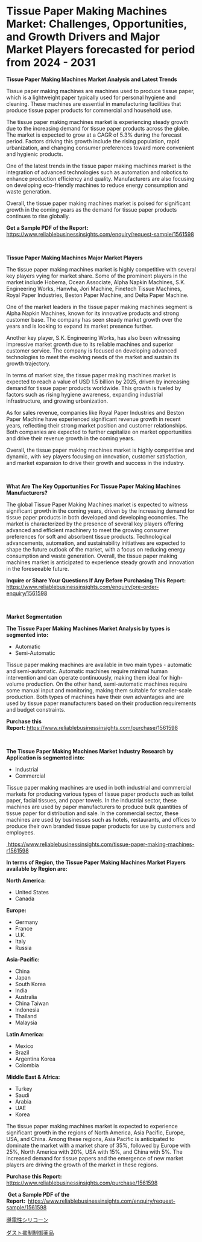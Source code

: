 <p><h1>Tissue Paper Making Machines Market: Challenges, Opportunities, and Growth Drivers and Major Market Players forecasted for period from 2024 - 2031</h1></p><p><strong>Tissue Paper Making Machines Market Analysis and Latest Trends</strong></p>
<p><p>Tissue paper making machines are machines used to produce tissue paper, which is a lightweight paper typically used for personal hygiene and cleaning. These machines are essential in manufacturing facilities that produce tissue paper products for commercial and household use.</p><p>The tissue paper making machines market is experiencing steady growth due to the increasing demand for tissue paper products across the globe. The market is expected to grow at a CAGR of 5.3% during the forecast period. Factors driving this growth include the rising population, rapid urbanization, and changing consumer preferences toward more convenient and hygienic products.</p><p>One of the latest trends in the tissue paper making machines market is the integration of advanced technologies such as automation and robotics to enhance production efficiency and quality. Manufacturers are also focusing on developing eco-friendly machines to reduce energy consumption and waste generation.</p><p>Overall, the tissue paper making machines market is poised for significant growth in the coming years as the demand for tissue paper products continues to rise globally.</p></p>
<p><strong>Get a Sample PDF of the Report:&nbsp;</strong> <a href="https://www.reliablebusinessinsights.com/enquiry/request-sample/1561598">https://www.reliablebusinessinsights.com/enquiry/request-sample/1561598</a></p>
<p>&nbsp;</p>
<p><strong>Tissue Paper Making Machines Major Market Players</strong></p>
<p><p>The tissue paper making machines market is highly competitive with several key players vying for market share. Some of the prominent players in the market include Hobema, Ocean Associate, Alpha Napkin Machines, S.K. Engineering Works, Hanwha, Jori Machine, Finetech Tissue Machines, Royal Paper Industries, Beston Paper Machine, and Delta Paper Machine.</p><p>One of the market leaders in the tissue paper making machines segment is Alpha Napkin Machines, known for its innovative products and strong customer base. The company has seen steady market growth over the years and is looking to expand its market presence further.</p><p>Another key player, S.K. Engineering Works, has also been witnessing impressive market growth due to its reliable machines and superior customer service. The company is focused on developing advanced technologies to meet the evolving needs of the market and sustain its growth trajectory.</p><p>In terms of market size, the tissue paper making machines market is expected to reach a value of USD 1.5 billion by 2025, driven by increasing demand for tissue paper products worldwide. This growth is fueled by factors such as rising hygiene awareness, expanding industrial infrastructure, and growing urbanization.</p><p>As for sales revenue, companies like Royal Paper Industries and Beston Paper Machine have experienced significant revenue growth in recent years, reflecting their strong market position and customer relationships. Both companies are expected to further capitalize on market opportunities and drive their revenue growth in the coming years.</p><p>Overall, the tissue paper making machines market is highly competitive and dynamic, with key players focusing on innovation, customer satisfaction, and market expansion to drive their growth and success in the industry.</p></p>
<p>&nbsp;</p>
<p><strong>What Are The Key Opportunities For Tissue Paper Making Machines Manufacturers?</strong></p>
<p><p>The global Tissue Paper Making Machines market is expected to witness significant growth in the coming years, driven by the increasing demand for tissue paper products in both developed and developing economies. The market is characterized by the presence of several key players offering advanced and efficient machinery to meet the growing consumer preferences for soft and absorbent tissue products. Technological advancements, automation, and sustainability initiatives are expected to shape the future outlook of the market, with a focus on reducing energy consumption and waste generation. Overall, the tissue paper making machines market is anticipated to experience steady growth and innovation in the foreseeable future.</p></p>
<p><strong>Inquire or Share Your Questions If Any Before Purchasing This Report:</strong> <a href="https://www.reliablebusinessinsights.com/enquiry/pre-order-enquiry/1561598">https://www.reliablebusinessinsights.com/enquiry/pre-order-enquiry/1561598</a></p>
<p>&nbsp;</p>
<p><strong>Market Segmentation</strong></p>
<p><strong>The Tissue Paper Making Machines Market Analysis by types is segmented into:</strong></p>
<p><ul><li>Automatic</li><li>Semi-Automatic</li></ul></p>
<p><p>Tissue paper making machines are available in two main types - automatic and semi-automatic. Automatic machines require minimal human intervention and can operate continuously, making them ideal for high-volume production. On the other hand, semi-automatic machines require some manual input and monitoring, making them suitable for smaller-scale production. Both types of machines have their own advantages and are used by tissue paper manufacturers based on their production requirements and budget constraints.</p></p>
<p><strong>Purchase this Report:&nbsp;</strong><a href="https://www.reliablebusinessinsights.com/purchase/1561598">https://www.reliablebusinessinsights.com/purchase/1561598</a></p>
<p>&nbsp;</p>
<p><strong>The Tissue Paper Making Machines Market Industry Research by Application is segmented into:</strong></p>
<p><ul><li>Industrial</li><li>Commercial</li></ul></p>
<p><p>Tissue paper making machines are used in both industrial and commercial markets for producing various types of tissue paper products such as toilet paper, facial tissues, and paper towels. In the industrial sector, these machines are used by paper manufacturers to produce bulk quantities of tissue paper for distribution and sale. In the commercial sector, these machines are used by businesses such as hotels, restaurants, and offices to produce their own branded tissue paper products for use by customers and employees.</p></p>
<p><a href="https://www.reliablebusinessinsights.com/tissue-paper-making-machines-r1561598">&nbsp;https://www.reliablebusinessinsights.com/tissue-paper-making-machines-r1561598</a></p>
<p><strong>In terms of Region, the Tissue Paper Making Machines Market Players available by Region are:</strong></p>
<p>
    <p> <strong> North America: </strong>
        <ul>
            <li>United States</li>
            <li>Canada</li>
        </ul>
        </p> 
    <p> <strong> Europe: </strong>
        <ul>
            <li>Germany</li>
            <li>France</li>
            <li>U.K.</li>
            <li>Italy</li>
            <li>Russia</li>
        </ul>
        </p> 
    <p> <strong> Asia-Pacific: </strong>
        <ul>
            <li>China</li>
            <li>Japan</li>
            <li>South Korea</li>
            <li>India</li>
            <li>Australia</li>
            <li>China Taiwan</li>
            <li>Indonesia</li>
            <li>Thailand</li>
            <li>Malaysia</li>
        </ul>
        </p> 
    <p> <strong> Latin America: </strong>
        <ul>
            <li>Mexico</li>
            <li>Brazil</li>
            <li>Argentina Korea</li>
            <li>Colombia</li>
        </ul>
        </p> 
    <p> <strong> Middle East & Africa: </strong>
        <ul>
            <li>Turkey</li>
            <li>Saudi</li>
            <li>Arabia</li>
            <li>UAE</li>
            <li>Korea</li>
        </ul>
    </p>
    </p>
<p><p>The tissue paper making machines market is expected to experience significant growth in the regions of North America, Asia Pacific, Europe, USA, and China. Among these regions, Asia Pacific is anticipated to dominate the market with a market share of 35%, followed by Europe with 25%, North America with 20%, USA with 15%, and China with 5%. The increased demand for tissue papers and the emergence of new market players are driving the growth of the market in these regions.</p></p>
<p><strong>Purchase this Report: </strong><a href="https://www.reliablebusinessinsights.com/purchase/1561598">https://www.reliablebusinessinsights.com/purchase/1561598</a></p>
<p>&nbsp;<strong>Get a Sample PDF of the Report:&nbsp;&nbsp;</strong><a href="https://www.reliablebusinessinsights.com/enquiry/request-sample/1561598">https://www.reliablebusinessinsights.com/enquiry/request-sample/1561598</a></p>
<p><strong></strong></p>
<p><p><a href="https://medium.com/@cielostamm/%E3%82%B3%E3%83%B3%E3%83%80%E3%82%AF%E3%83%86%E3%82%A3%E3%83%96%E3%82%B7%E3%83%AA%E3%82%B3%E3%83%BC%E3%83%B3%E5%B8%82%E5%A0%B4%E3%82%B7%E3%82%A7%E3%82%A2-%E3%82%B5%E3%82%A4%E3%82%BA-%E3%83%88%E3%83%AC%E3%83%B3%E3%83%89-%E7%94%A3%E6%A5%AD%E5%88%86%E6%9E%90%E3%83%AC%E3%83%9D%E3%83%BC%E3%83%88-%E3%82%A2%E3%83%97%E3%83%AA%E3%82%B1%E3%83%BC%E3%82%B7%E3%83%A7%E3%83%B3%E5%88%A5-%E4%BD%8F%E5%AE%85%E7%94%A8-%E5%95%86%E6%A5%AD%E7%94%A8-%E7%94%A3%E6%A5%AD%E7%94%A8-%E7%A8%AE%E9%A1%9E%E5%88%A5-%E3%82%B0%E3%83%A9%E3%82%B9%E3%82%A6%E3%83%BC%E3%83%AB-%E3%82%B9%E3%83%88%E3%83%BC%E3%83%B3%E3%82%A6%E3%83%BC%E3%83%AB-%E3%83%95%E3%82%A7%E3%83%8E%E3%83%BC%E3%83%AB%E3%83%95%E3%82%A9%E3%83%BC%E3%83%A0-%E3%82%A8%E3%83%A9%E3%82%B9%E3%83%88%E3%83%9E%E3%83%BC%E3%83%95%E3%82%A9%E3%83%BC%E3%83%A0-%E3%81%9D-997a59235946">導電性シリコーン</a></p><p><a href="https://medium.com/@annchovey2023/%E3%83%80%E3%82%B9%E3%83%88%E6%8A%91%E5%88%B6%E5%88%B6%E5%BE%A1%E5%8C%96%E5%AD%A6%E8%96%AC%E5%93%81%E5%B8%82%E5%A0%B4%E3%81%AE%E8%A6%8F%E6%A8%A1%E3%81%A8%E3%82%B7%E3%82%A7%E3%82%A2%E5%88%86%E6%9E%90-%E6%88%90%E9%95%B7%E3%83%88%E3%83%AC%E3%83%B3%E3%83%89%E3%81%A8%E4%BA%88%E6%B8%AC-2024%E5%B9%B4-2031%E5%B9%B4-ec9ea0b1cf73">ダスト抑制制御薬品</a></p></p>